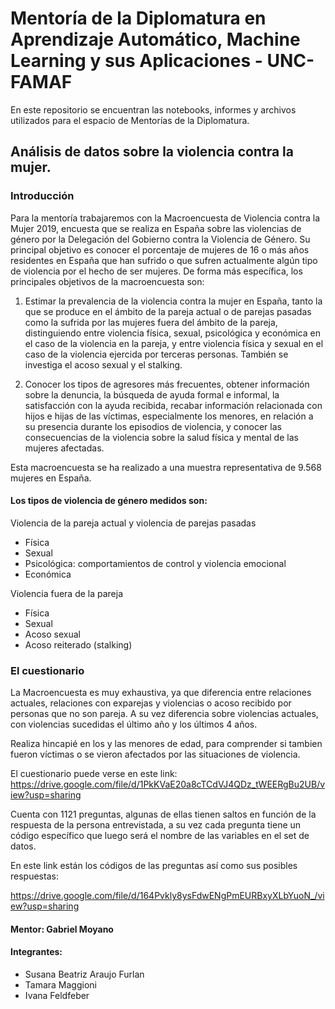 # Mentoría de la Diplomatura en Aprendizaje Automático, Machine Learning y sus Aplicaciones - UNC-FAMAF

En este repositorio se encuentran las notebooks, informes y archivos utilizados para el espacio de Mentorías de la Diplomatura.

## Análisis de datos sobre la violencia contra la mujer.

### Introducción
Para la mentoría trabajaremos con la Macroencuesta de Violencia contra la Mujer 2019, encuesta que se realiza en España sobre las violencias de género por la Delegación del Gobierno contra la Violencia de Género. Su principal objetivo es conocer el porcentaje de mujeres de 16 o más años residentes en España que han sufrido o que sufren actualmente algún tipo de violencia por el hecho de ser mujeres. De forma más específica, los principales objetivos de la macroencuesta son:

1) Estimar la prevalencia de la violencia contra la mujer en España, tanto la que se produce en el ámbito de la pareja actual o de parejas pasadas como la sufrida por las mujeres fuera del ámbito de la pareja, distinguiendo entre violencia física, sexual, psicológica y económica en el caso de la violencia en la pareja, y entre violencia física y sexual en el caso de la violencia ejercida por terceras personas. También se investiga el acoso sexual y el stalking.

2) Conocer los tipos de agresores más frecuentes, obtener información sobre la denuncia, la búsqueda de ayuda formal e informal, la satisfacción con la ayuda recibida, recabar información relacionada con hijos e hijas de las víctimas, especialmente los menores, en relación a su presencia durante los episodios de violencia, y conocer las consecuencias de la violencia sobre la salud física y mental de las mujeres afectadas.

Esta macroencuesta se ha realizado a una muestra representativa de 9.568 mujeres en España.

#### Los tipos de violencia de género medidos son:

Violencia de la pareja actual y violencia de parejas pasadas

- Física
- Sexual
- Psicológica: comportamientos de control y violencia emocional
- Económica

Violencia fuera de la pareja

- Física
- Sexual
- Acoso sexual
- Acoso reiterado (stalking)

### El cuestionario
La Macroencuesta es muy exhaustiva, ya que diferencia entre relaciones actuales, relaciones con exparejas y violencias o acoso recibido por personas que no son pareja. A su vez diferencia sobre violencias actuales, con violencias sucedidas el último año y los últimos 4 años.

Realiza hincapié en los y las menores de edad, para comprender si tambien fueron víctimas o se vieron afectados por las situaciones de violencia.

El cuestionario puede verse en este link: https://drive.google.com/file/d/1PkKVaE20a8cTCdVJ4QDz_tWEERgBu2UB/view?usp=sharing

Cuenta con 1121 preguntas, algunas de ellas tienen saltos en función de la respuesta de la persona entrevistada, a su vez cada pregunta tiene un código específico que luego será el nombre de las variables en el set de datos.

En este link están los códigos de las preguntas así como sus posibles respuestas:

https://drive.google.com/file/d/164Pvkly8ysFdwENgPmEURBxyXLbYuoN_/view?usp=sharing


#### Mentor: Gabriel Moyano

#### Integrantes:
- Susana Beatriz Araujo Furlan
- Tamara Maggioni
- Ivana Feldfeber
